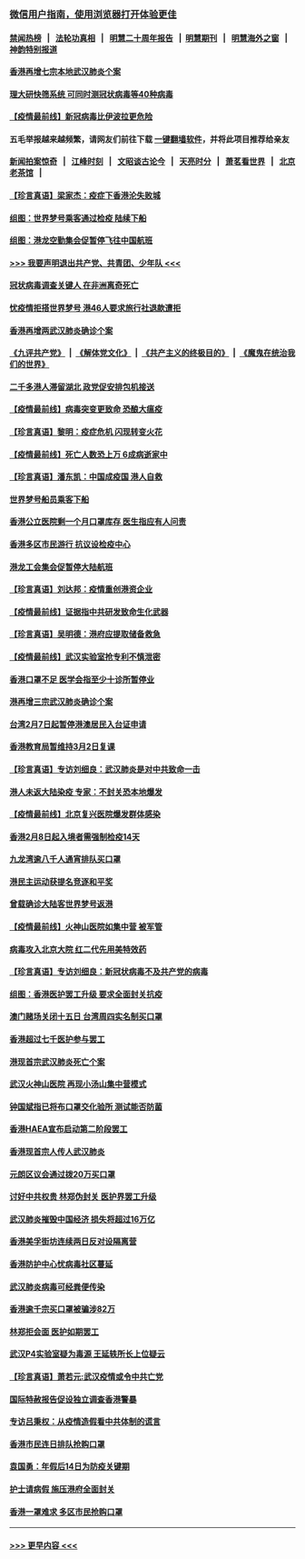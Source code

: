 ### [微信用户指南，使用浏览器打开体验更佳](https://github.com/gfw-breaker/banned-news1/blob/master/indexes/wechat-guide.md?t=0)
#### [禁闻热榜](热点新闻.md?t=0)  &nbsp;&nbsp;|&nbsp;&nbsp; [法轮功真相](https://github.com/gfw-breaker/truth/blob/master/README.md?t=0) &nbsp;&nbsp;|&nbsp;&nbsp; [明慧二十周年报告](https://github.com/gfw-breaker/mh-reports/blob/master/README.md?t=0) &nbsp;&nbsp;|&nbsp;&nbsp;[明慧期刊](https://github.com/gfw-breaker/mh-qikan) &nbsp;&nbsp;|&nbsp;&nbsp; [明慧海外之窗](https://github.com/gfw-breaker/mh-news/blob/master/README.md?t=0) &nbsp;&nbsp;|&nbsp;&nbsp; [神韵特别报道](https://github.com/gfw-breaker/mh-news/blob/master/shenyun.md?t=0)
#### [香港再增七宗本地武汉肺炎个案](../pages/nsc415/n11862405.md?t=02122144) 
#### [理大研快筛系统 可同时测冠状病毒等40种病毒](../pages/nsc415/n11862376.md?t=02122144) 
#### [【疫情最前线】新冠病毒比伊波拉更危险](../pages/nsc415/n11862199.md?t=02122144) 
#### 五毛举报越来越频繁，请网友们前往下载 [一键翻墙软件](https://github.com/gfw-breaker/ssr-accounts)，并将此项目推荐给亲友
#### [新闻拍案惊奇](https://github.com/gfw-breaker/banned-news1/blob/master/pages/link4.md) &nbsp;&nbsp;|&nbsp;&nbsp; [江峰时刻](https://github.com/gfw-breaker/banned-news1/blob/master/pages/link4.md) &nbsp;&nbsp;|&nbsp;&nbsp; [文昭谈古论今](https://github.com/gfw-breaker/banned-news1/blob/master/pages/link4.md) &nbsp;&nbsp;|&nbsp;&nbsp; [天亮时分](https://github.com/gfw-breaker/banned-news1/blob/master/pages/link4.md) &nbsp;&nbsp;|&nbsp;&nbsp; [萧茗看世界](https://github.com/gfw-breaker/banned-news1/blob/master/pages/link4.md) &nbsp;&nbsp;|&nbsp;&nbsp; [北京老茶馆](https://github.com/gfw-breaker/banned-news1/blob/master/pages/link4.md) &nbsp;&nbsp;|&nbsp;&nbsp; 
#### [【珍言真语】梁家杰：疫症下香港沦失败城](../pages/nsc415/n11861588.md?t=02122144) 
#### [组图：世界梦号乘客通过检疫 陆续下船](../pages/nsc415/n11858302.md?t=02122144) 
#### [组图：港龙空勤集会促暂停飞往中国航班](../pages/nsc415/n11858190.md?t=02122144) 
#### [>>> 我要声明退出共产党、共青团、少年队 <<<](https://github.com/begood0513/goodnews/blob/master/quit/letter.md) 
#### [冠状病毒调查关键人 在非洲离奇死亡](../pages/nsc415/n11859798.md?t=02122144) 
#### [忧疫情拒搭世界梦号 港46人要求旅行社退款遭拒](../pages/nsc415/n11859849.md?t=02122144) 
#### [香港再增两武汉肺炎确诊个案](../pages/nsc415/n11859833.md?t=02122144) 
#### [《九评共产党》](https://github.com/begood0513/9ping.md/blob/master/README.md) &nbsp;|&nbsp; [《解体党文化》](../../../../jtdwh.md/blob/master/README.md)  &nbsp;|&nbsp; [《共产主义的终极目的》](../../../../gczydzjmd.md/blob/master/README.md) &nbsp;|&nbsp; [《魔鬼在统治我们的世界》](../../../../mgztzwmdsj.md/blob/master/README.md) 
#### [二千多港人滞留湖北 政党促安排包机接送](../pages/nsc415/n11859831.md?t=02122144) 
#### [【疫情最前线】病毒突变更致命 恐酿大瘟疫](../pages/nsc415/n11859604.md?t=02122144) 
#### [【珍言真语】黎明：疫症危机 闪现转变火花](../pages/nsc415/n11859199.md?t=02122144) 
#### [【疫情最前线】死亡人数恐上万 6成病逝家中](../pages/nsc415/n11856687.md?t=02122144) 
#### [【珍言真语】潘东凯：中国成疫国 港人自救](../pages/nsc415/n11856962.md?t=02122144) 
#### [世界梦号船员乘客下船](../pages/nsc415/n11856883.md?t=02122144) 
#### [香港公立医院剩一个月口罩库存 医生指应有人问责](../pages/nsc415/n11856875.md?t=02122144) 
#### [香港多区市民游行 抗议设检疫中心](../pages/nsc415/n11856866.md?t=02122144) 
#### [港龙工会集会促暂停大陆航班](../pages/nsc415/n11856840.md?t=02122144) 
#### [【珍言真语】刘达邦：疫情重创港资企业](../pages/nsc415/n11854274.md?t=02122144) 
#### [【疫情最前线】证据指中共研发致命生化武器](../pages/nsc415/n11853087.md?t=02122144) 
#### [【珍言真语】吴明德：港府应提取储备救急](../pages/nsc415/n11852734.md?t=02122144) 
#### [【疫情最前线】武汉实验室抢专利不慎泄密](../pages/nsc415/n11850310.md?t=02122144) 
#### [香港口罩不足 医学会指至少十诊所暂停业](../pages/nsc415/n11850301.md?t=02122144) 
#### [港再增三宗武汉肺炎确诊个案](../pages/nsc415/n11850328.md?t=02122144) 
#### [台湾2月7日起暂停港澳居民入台证申请](../pages/nsc415/n11850304.md?t=02122144) 
#### [香港教育局暂维持3月2日复课](../pages/nsc415/n11850260.md?t=02122144) 
#### [【珍言真语】专访刘细良：武汉肺炎是对中共致命一击](../pages/nsc415/n11849934.md?t=02122144) 
#### [港人未返大陆染疫 专家：不封关恐本地爆发](../pages/nsc415/n11848021.md?t=02122144) 
#### [【疫情最前线】北京复兴医院爆发群体感染](../pages/nsc415/n11847626.md?t=02122144) 
#### [香港2月8日起入境者需强制检疫14天](../pages/nsc415/n11847658.md?t=02122144) 
#### [九龙湾逾八千人通宵排队买口罩](../pages/nsc415/n11847647.md?t=02122144) 
#### [港民主运动获提名竞逐和平奖](../pages/nsc415/n11847633.md?t=02122144) 
#### [曾载确诊大陆客世界梦号返港](../pages/nsc415/n11847608.md?t=02122144) 
#### [【疫情最前线】火神山医院如集中营 被军管](../pages/nsc415/n11847524.md?t=02122144) 
#### [病毒攻入北京大院 红二代先用美特效药](../pages/nsc415/n11847427.md?t=02122144) 
#### [【珍言真语】专访刘细良：新冠状病毒不及共产党的病毒](../pages/nsc415/n11847164.md?t=02122144) 
#### [组图：香港医护罢工升级 要求全面封关抗疫](../pages/nsc415/n11844107.md?t=02122144) 
#### [澳门赌场关闭十五日 台湾周四实名制买口罩](../pages/nsc415/n11845083.md?t=02122144) 
#### [香港超过七千医护参与罢工](../pages/nsc415/n11845051.md?t=02122144) 
#### [港现首宗武汉肺炎死亡个案](../pages/nsc415/n11844998.md?t=02122144) 
#### [武汉火神山医院 再现小汤山集中营模式](../pages/nsc415/n11844763.md?t=02122144) 
#### [钟国斌指已将布口罩交化验所 测试能否防菌](../pages/nsc415/n11842783.md?t=02122144) 
#### [香港HAEA宣布启动第二阶段罢工](../pages/nsc415/n11842723.md?t=02122144) 
#### [香港现首宗人传人武汉肺炎](../pages/nsc415/n11842766.md?t=02122144) 
#### [元朗区议会通过拨20万买口罩](../pages/nsc415/n11842754.md?t=02122144) 
#### [讨好中共权贵 林郑伪封关 医护界罢工升级](../pages/nsc415/n11842359.md?t=02122144) 
#### [武汉肺炎摧毁中国经济 损失将超过16万亿](../pages/nsc415/n11839723.md?t=02122144) 
#### [香港美孚街坊连续两日反对设隔离营](../pages/nsc415/n11839962.md?t=02122144) 
#### [香港防护中心忧病毒社区蔓延](../pages/nsc415/n11839933.md?t=02122144) 
#### [武汉肺炎病毒可经粪便传染](../pages/nsc415/n11839939.md?t=02122144) 
#### [香港逾千宗买口罩被骗涉82万](../pages/nsc415/n11839914.md?t=02122144) 
#### [林郑拒会面 医护如期罢工](../pages/nsc415/n11839892.md?t=02122144) 
#### [武汉P4实验室疑为毒源 王延轶所长上位疑云](../pages/nsc415/n11835543.md?t=02122144) 
#### [【珍言真语】萧若元:武汉疫情或令中共亡党](../pages/nsc415/n11829394.md?t=02122144) 
#### [国际特赦报告促设独立调查香港警暴](../pages/nsc415/n11833845.md?t=02122144) 
#### [专访吕秉权：从疫情造假看中共体制的谎言](../pages/nsc415/n11833813.md?t=02122144) 
#### [香港市民连日排队抢购口罩](../pages/nsc415/n11833794.md?t=02122144) 
#### [袁国勇：年假后14日为防疫关键期](../pages/nsc415/n11831088.md?t=02122144) 
#### [护士请病假 施压港府全面封关](../pages/nsc415/n11831030.md?t=02122144) 
#### [香港一罩难求 多区市民抢购口罩](../pages/nsc415/n11831002.md?t=02122144) 

----
#### [ >>> 更早内容 <<< ](../indexes/nsc415-earlier.md)
